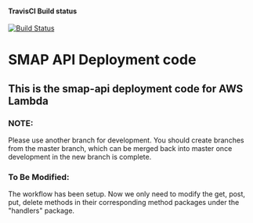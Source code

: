 #### TravisCI Build status
[![Build Status](https://travis-ci.com/dushyantpatel/smap_api.svg?token=Jx8LU2RPAYJqzazeHJ5U&branch=master)](https://travis-ci.com/dushyantpatel/smap_api)

# SMAP API Deployment code

## This is the smap-api deployment code for AWS Lambda

### NOTE:
Please use another branch for development. You should create branches from the master branch, which can be merged back into master once development in the new branch is complete.

### To Be Modified:
The workflow has been setup. Now we only need to modify the get, post, put, delete methods in their corresponding method packages under the "handlers" package.
